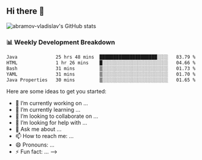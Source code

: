 ## Hi there 👋
![abramov-vladislav's GitHub stats](https://github-readme-stats.vercel.app/api?username=abramov-vladislav&theme=dark&show_icons=true)

### 📊 Weekly Development Breakdown

<!--START_SECTION:waka-->

```txt
Java              25 hrs 48 mins  █████████████████████░░░░   83.79 %
HTML              1 hr 26 mins    █░░░░░░░░░░░░░░░░░░░░░░░░   04.66 %
Bash              31 mins         ▒░░░░░░░░░░░░░░░░░░░░░░░░   01.73 %
YAML              31 mins         ▒░░░░░░░░░░░░░░░░░░░░░░░░   01.70 %
Java Properties   30 mins         ▒░░░░░░░░░░░░░░░░░░░░░░░░   01.65 %
```

<!--END_SECTION:waka-->


Here are some ideas to get you started:

- 🔭 I’m currently working on ...
- 🌱 I’m currently learning ...
- 👯 I’m looking to collaborate on ...
- 🤔 I’m looking for help with ...
- 💬 Ask me about ...
- 📫 How to reach me: ...
- 😄 Pronouns: ...
- ⚡ Fun fact: ...
-->
